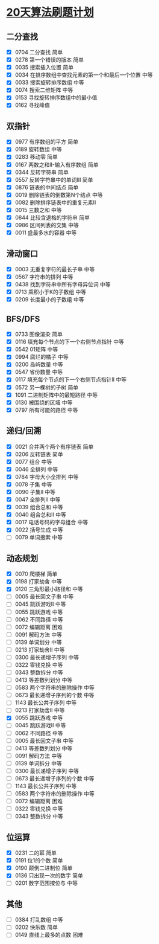 # [20天算法刷题计划](https://leetcode-cn.com/study-plan/algorithms/?progress=klv87r)

## 二分查找

- [x] 0704 二分查找 简单
- [x] 0278 第一个错误的版本 简单
- [x] 0035 搜索插入位置 简单
- [x] 0034 在排序数组中查找元素的第一个和最后一个位置 中等
- [x] 0033 搜索旋转排序数组 中等
- [x] 0074 搜索二维矩阵 中等
- [x] 0153 寻找旋转排序数组中的最小值
- [x] 0162 寻找峰值

## 双指针

- [x] 0977 有序数组的平方 简单
- [x] 0189 旋转数组 中等
- [x] 0283 移动零 简单
- [x] 0167 两数之和II-输入有序数组 简单
- [x] 0344 反转字符串 简单
- [x] 0557 反转字符串中的单词III 简单
- [x] 0876 链表的中间结点 简单
- [x] 0019 删除链表的倒数第N个结点 中等
- [x] 0082 删除排序链表中的重复元素II
- [x] 0015 三数之和 中等
- [x] 0844 比较含退格的字符串 简单
- [x] 0986 区间列表的交集 中等
- [x] 0011 盛最多水的容器 中等

## 滑动窗口

- [x] 0003 无重复字符的最长子串 中等
- [x] 0567 字符串的排列 中等
- [x] 0438 找到字符串中所有字母异位词 中等
- [x] 0713 乘积小于K的子数组 中等
- [x] 0209 长度最小的子数组 中等

## BFS/DFS

- [x] 0733 图像渲染 简单
- [x] 0116 填充每个节点的下一个右侧节点指针 中等
- [x] 0542 01矩阵 中等
- [x] 0994 腐烂的橘子 中等
- [x] 0200 岛屿数量 中等
- [x] 0547 省份数量 中等
- [x] 0117 填充每个节点的下一个右侧节点指针II 中等
- [x] 0572 另一棵树的子树 简单
- [x] 1091 二进制矩阵中的最短路径 中等
- [x] 0130 被围绕的区域 中等
- [x] 0797 所有可能的路径 中等

## 递归/回溯

- [x] 0021 合并两个两个有序链表 简单
- [x] 0206 反转链表 简单
- [x] 0077 组合 中等
- [x] 0046 全排列 中等
- [x] 0784 字母大小全排列 中等
- [x] 0078 子集 中等
- [x] 0090 子集II 中等
- [x] 0047 全排列II 中等
- [x] 0039 组合总和 中等
- [x] 0040 组合总和II 中等
- [x] 0017 电话号码的字母组合 中等
- [x] 0022 括号生成 中等
- [ ] 0079 单词搜索 中等

## 动态规划

- [x] 0070 爬楼梯 简单
- [x] 0198 打家劫舍 中等
- [x] 0120 三角形最小路径和 中等
- [ ] 0005 最长回文子串 中等
- [ ] 0045 跳跃游戏II 中等
- [ ] 0055 跳跃游戏 中等
- [ ] 0062 不同路径 中等
- [ ] 0072 编辑距离 困难
- [ ] 0091 解码方法 中等
- [ ] 0139 单词划分 中等
- [ ] 0213 打家劫舍II 中等
- [ ] 0300 最长递增子序列 中等
- [ ] 0322 零钱兑换 中等
- [ ] 0343 整数拆分 中等
- [ ] 0413 等差数列划分 中等
- [ ] 0583 两个字符串的删除操作 中等
- [ ] 0673 最长递增子序列的个数 中等
- [ ] 1143 最长公共子序列 中等
- [ ] 0213 打家劫舍II 中等
- [x] 0055 跳跃游戏 中等
- [ ] 0045 跳跃游戏II 中等
- [ ] 0062 不同路径 中等
- [ ] 0005 最长回文子串 中等
- [ ] 0413 等差数列划分 中等
- [ ] 0091 解码方法 中等
- [ ] 0139 单词拆分 中等
- [ ] 0300 最长递增子序列 中等
- [ ] 0673 最长递增子序列的个数 中等
- [ ] 1143 最长公共子序列 中等
- [ ] 0583 两个字符串的删除操作 中等
- [ ] 0072 编辑距离 困难
- [ ] 0322 零钱兑换 中等
- [ ] 0343 整数拆分 中等

## 位运算

- [x] 0231 二的幂 简单
- [x] 0191 位1的个数 简单
- [x] 0190 颠倒二进制位 简单
- [x] 0136 只出现一次的数字 简单
- [ ] 0201 数字范围按位与 中等

## 其他

- [ ] 0384 打乱数组 中等
- [ ] 0202 快乐数 简单
- [ ] 0149 直线上最多的点数 困难

